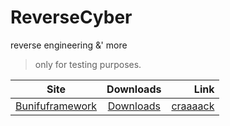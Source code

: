 # ReverseCyber
reverse engineering &amp;' more

> only for testing purposes.

| Site       | Downloads           | Link  |
| ------------- |:-------------:| -----:|
| [Bunifuframework](https://bunifuframework.com) | [Downloads](https://img.shields.io/github/downloads/cydolo/ReverseCyber/9.0/total?color=darkcyan&label=Downloads&style=flat-square) | [craaaack](https://github.com/cydolo/CyberReverse/tree/master/Bunifuframework.com) |
